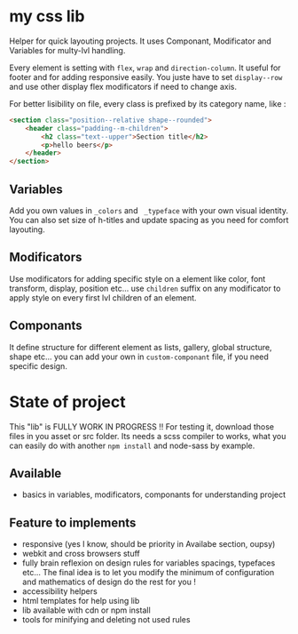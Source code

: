 # my css lib

Helper for quick layouting projects.
It uses Componant, Modificator and Variables for multy-lvl handling.

Every element is setting with `flex`, `wrap` and `direction-column`. It useful for footer and for adding responsive easily. You juste have to set `display--row` and use other display flex modificators if need to change axis.

For better lisibility on file, every class is prefixed by its category name, like :

```html
<section class="position--relative shape--rounded">
	<header class="padding--m-children">
		<h2 class="text--upper">Section title</h2>
		<p>hello beers</p>
	</header>
</section>
```

## Variables
Add you own values in `_colors` and ` _typeface` with your own visual identity. You can also set size of h-titles and update spacing as you need for comfort layouting.

## Modificators
Use modificators for adding specific style on a element like color, font transform, display, position etc... 
use `children` suffix on any modificator to apply style on every first lvl children of an element.

## Componants
It define structure for different element as lists, gallery, global structure, shape etc... you can add your own in `custom-componant` file, ìf you need specific design.


# State of project

This "lib" is FULLY WORK IN PROGRESS !! For testing it, download those files in you asset or src folder.
Its needs a scss compiler to works, what you can easily do with another `npm install` and node-sass by example.

## Available

- basics in variables, modificators, componants for understanding project

## Feature to implements

- responsive (yes I know, should be priority in Availabe section, oupsy)
- webkit and cross browsers stuff
- fully brain reflexion on design rules for variables spacings, typefaces etc... The final idea is to let you modify the minimum of configuration and mathematics of design do the rest for you !
- accessibility helpers
- html templates for help using lib
- lib available with cdn or npm install
- tools for minifying and deleting not used rules
